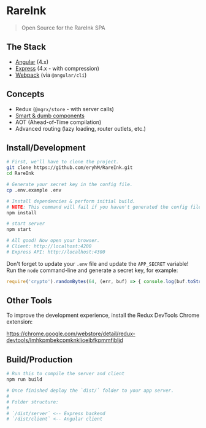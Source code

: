 # RareInk

> Open Source for the RareInk SPA

## The Stack

- [Angular](https://angular.io/) (4.x)
- [Express](https://expressjs.com/) (4.x - with compression)
- [Webpack](https://webpack.js.org/) (via `@angular/cli`)

## Concepts

- Redux (`@ngrx/store` - with server calls)
- [Smart & dumb components](https://medium.com/@dan_abramov/smart-and-dumb-components-7ca2f9a7c7d0)
- AOT (Ahead-of-Time compilation)
- Advanced routing (lazy loading, router outlets, etc.)

## Install/Development

```bash
# First, we'll have to clone the project.
git clone https://github.com/eryhM/RareInk.git
cd RareInk

# Generate your secret key in the config file.
cp .env.example .env

# Install dependencies & perform initial build.
# NOTE: This command will fail if you haven't generated the config file above.
npm install

# start server
npm start

# All good! Now open your browser.
# Client: http://localhost:4200
# Express API: http://localhost:4300
```

Don't forget to update your `.env` file and update the `APP_SECRET` variable! Run the `node` command-line and generate a secret key, for example:

```js
require('crypto').randomBytes(64, (err, buf) => { console.log(buf.toString('base64')) });
```

## Other Tools

To improve the development experience, install the Redux DevTools Chrome extension:

https://chrome.google.com/webstore/detail/redux-devtools/lmhkpmbekcpmknklioeibfkpmmfibljd

## Build/Production

```bash
# Run this to compile the server and client
npm run build

# Once finished deploy the `dist/` folder to your app server.
#
# Folder structure:
#
# `/dist/server` <-- Express backend
# `/dist/client` <-- Angular client

```
